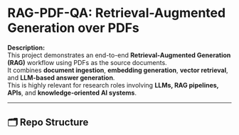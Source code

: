 # RAG-PDF-QA: Retrieval-Augmented Generation over PDFs

**Description:**  
This project demonstrates an end-to-end **Retrieval-Augmented Generation (RAG)** workflow using PDFs as the source documents.  
It combines **document ingestion**, **embedding generation**, **vector retrieval**, and **LLM-based answer generation**.  
This is highly relevant for research roles involving **LLMs, RAG pipelines, APIs**, and **knowledge-oriented AI systems**.

---

## 🗂️ Repo Structure

